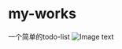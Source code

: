 # my-works
一个简单的todo-list
![Image text](https://raw.github.com/yourName/repositpry/master/yourprojectName/img-folder/test.jpg)
